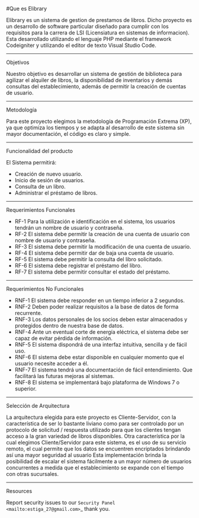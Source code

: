 #Que es Elibrary

Elibrary es un sistema de gestion de prestamos de libros.
Dicho proyecto es un desarrollo de software particular diseñado para cumplir con los requisitos para la carrera de LSI (Licensiatura en sistemas de informacion).
Esta desarrollado utilizando el lenguaje PHP mediante el framework Codeigniter y utilizando el editor de texto Visual Studio Code.

---

Objetivos


Nuestro objetivo es desarrollar un sistema de gestión de biblioteca para agilizar el alquiler de libros, la disponibilidad de inventarios y demás consultas del establecimiento, además de permitir la creación de cuentas de usuario.

---

Metodología


Para este proyecto elegimos la metodología de Programación Extrema (XP), ya que optimiza los tiempos y se adapta al desarrollo de este sistema sin mayor documentación, el código es claro y simple.

---

Funcionalidad del producto


El Sistema permitirá:

- Creación de nuevo usuario.
- Inicio de sesión de usuarios.
- Consulta de un libro.
- Administrar el préstamo de libros.

---

Requerimientos Funcionales


- RF-1 Para la utilización e identificación en el sistema, los usuarios tendrán un nombre de usuario y contraseña.
- RF-2 El sistema debe permitir la creación de una cuenta de usuario con nombre de usuario y contraseña.
- RF-3 El sistema debe permitir la modificación de una cuenta de usuario.
- RF-4 El sistema debe permitir dar de baja una cuenta de usuario.
- RF-5 El sistema debe permitir la consulta del libro solicitado.
- RF-6 El sistema debe registrar el préstamo del libro.
- RF-7 El sistema debe permitir consultar el estado del préstamo.

---

Requerimientos No Funcionales


- RNF-1 El sistema debe responder en un tiempo inferior a 2 segundos.
- RNF-2 Deben poder realizar requisitos a la base de datos de forma recurrente.
- RNF-3 Los datos personales de los socios deben estar almacenados y protegidos dentro de nuestra base de datos.
- RNF-4 Ante un eventual corte de energía eléctrica, el sistema debe ser capaz de evitar pérdida de información.
- RNF-5 El sistema dispondrá de una interfaz intuitiva, sencilla y de fácil uso.
- RNF-6 El sistema debe estar disponible en cualquier momento que el usuario necesite acceder a él.
- RNF-7 El sistema tendrá una documentación de fácil entendimiento. Que facilitará las futuras mejoras al sistemas.
- RNF-8 El sistema se implementará bajo plataforma de Windows 7 o superior.

---

Selección de Arquitectura


La arquitectura elegida para este proyecto es Cliente-Servidor, con la característica de ser lo bastante liviano como para ser controlado por un protocolo de solicitud / respuesta utilizado para que los clientes tengan acceso a la gran variedad de libros disponibles.
Otra característica por la cual elegimos Cliente/Servidor para este sistema, es el uso de su servicio remoto, el cual permite que los datos se encuentren encriptados brindando así una mayor seguridad al usuario
Esta implementación brinda la posibilidad de escalar el sistema fácilmente a un mayor número de usuarios concurrentes a medida que el establecimiento se expande con el tiempo con otras sucursales.

---

Resources


Report security issues to our `Security Panel <mailto:estiga_27@gmail.com>`\_
thank you.
